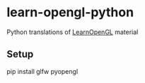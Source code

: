 # learn-opengl-python
Python translations of [LearnOpenGL](https://learnopengl.com/) material

## Setup

pip install glfw pyopengl
